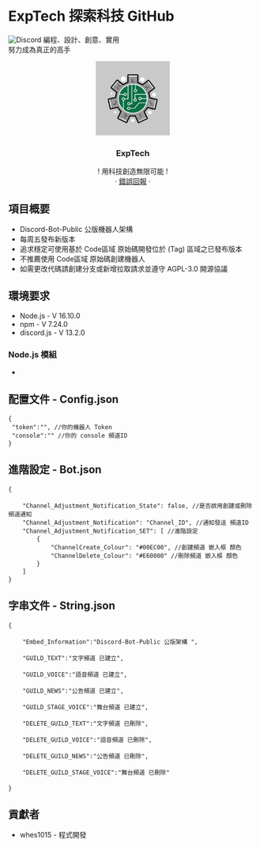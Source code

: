 # ExpTech 探索科技 GitHub
<img alt="Discord" src="https://img.shields.io/discord/857181425908318218">
編程、設計、創意、實用
<br>
努力成為真正的高手
<br />
<p align="center">
  <a href="https://github.com/ExpTech-tw/Example/">
    <img src="image/ExpTech.png" alt="ExpTech" width="150" height="150">
  </a>
  <h3 align="center">ExpTech</h3>
  <p align="center">
    ! 用科技創造無限可能 !
    <br />
    ·
    <a href="https://github.com/ExpTech-tw/Example/issues">錯誤回報</a>
    ·
  </p>
</p>

## 項目概要
* Discord-Bot-Public 公版機器人架構
* 每周五發布新版本
* 追求穩定可使用基於 Code區域 原始碼開發位於 (Tag) 區域之已發布版本
* 不推薦使用 Code區域 原始碼創建機器人
* 如需更改代碼請創建分支或新增拉取請求並遵守 AGPL-3.0 開源協議

## 環境要求
* Node.js - V 16.10.0
* npm - V 7.24.0
* discord.js - V 13.2.0
### Node.js 模組
*

## 配置文件 - Config.json
```
{
 "token":"", //你的機器人 Token
 "console":"" //你的 console 頻道ID
}
```

## 進階設定 - Bot.json
```
{

    "Channel_Adjustment_Notification_State": false, //是否啟用創建或刪除頻道通知
    "Channel_Adjustment_Notification": "Channel_ID", //通知發送 頻道ID
    "Channel_Adjustment_Notification_SET": [ //進階設定
        {
            "ChannelCreate_Colour": "#00EC00", //創建頻道 嵌入框 顏色
            "ChannelDelete_Colour": "#E60000" //刪除頻道 嵌入框 顏色
        }
    ]
}
```

## 字串文件 - String.json
```
{

    "Embed_Information":"Discord-Bot-Public 公版架構 ",

    "GUILD_TEXT":"文字頻道 已建立",

    "GUILD_VOICE":"語音頻道 已建立",

    "GUILD_NEWS":"公告頻道 已建立",

    "GUILD_STAGE_VOICE":"舞台頻道 已建立",

    "DELETE_GUILD_TEXT":"文字頻道 已刪除",

    "DELETE_GUILD_VOICE":"語音頻道 已刪除",

    "DELETE_GUILD_NEWS":"公告頻道 已刪除",

    "DELETE_GUILD_STAGE_VOICE":"舞台頻道 已刪除"

}
```

## 貢獻者
* whes1015 - 程式開發
